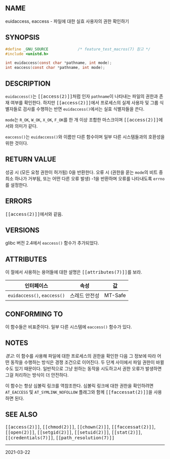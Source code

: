 ## NAME

euidaccess, eaccess - 파일에 대한 실효 사용자의 권한 확인하기

## SYNOPSIS

```c
#define _GNU_SOURCE             /* feature_test_macros(7) 참고 */
#include <unistd.h>

int euidaccess(const char *pathname, int mode);
int eaccess(const char *pathname, int mode);
```

## DESCRIPTION

`euidaccess()`는 <tt>[[access(2)]]</tt>처럼 인자 `pathname`이 나타내는 파일의 권한과 존재 여부를 확인한다. 하지만 <tt>[[access(2)]]</tt>에서 프로세스의 실제 사용자 및 그룹 식별자들로 검사를 수행하는 반면 `euidaccess()`에서는 실효 식별자들을 쓴다.

`mode`는 `R_OK`, `W_OK`, `X_OK`, `F_OK`를 한 개 이상 조합한 마스크이며 <tt>[[access(2)]]</tt>에서와 의미가 같다.

`eaccess()`는 `euidaccess()`와 이름만 다른 함수이며 일부 다른 시스템들과의 호환성을 위한 것이다.

## RETURN VALUE

성공 시 (모든 요청 권한이 허가됨) 0을 반환한다. 오류 시 (권한을 묻는 `mode`의 비트 중 최소 하나가 거부됨, 또는 어떤 다른 오류 발생) -1을 반환하며 오류를 나타내도록 `errno`를 설정한다.

## ERRORS

<tt>[[access(2)]]</tt>에서와 같음.

## VERSIONS

glibc 버전 2.4에서 `eaccess()` 함수가 추가되었다.

## ATTRIBUTES

이 절에서 사용하는 용어들에 대한 설명은 <tt>[[attributes(7)]]</tt>를 보라.

| 인터페이스 | 속성 | 값 |
| --- | --- | --- |
| `euidaccess()`, `eaccess()` | 스레드 안전성 | MT-Safe |

## CONFORMING TO

이 함수들은 비표준이다. 일부 다른 시스템에 `eaccess()` 함수가 있다.

## NOTES

*경고*: 이 함수를 사용해 파일에 대한 프로세스의 권한을 확인한 다음 그 정보에 따라 어떤 동작을 수행하는 방식은 경쟁 조건으로 이어진다. 두 단계 사이에서 파일 권한이 바뀔 수도 있기 때문이다. 일반적으로 그냥 원하는 동작을 시도하고서 권한 오류가 발생하면 그걸 처리하는 방식이 더 안전하다.

이 함수는 항상 심볼릭 링크를 역참조한다. 심볼릭 링크에 대한 권한을 확인하려면 `AT_EACCESS` 및 `AT_SYMLINK_NOFOLLOW` 플래그와 함께 <tt>[[faccessat(2)]]</tt>을 사용하면 된다.

## SEE ALSO

<tt>[[access(2)]]</tt>, <tt>[[chmod(2)]]</tt>, <tt>[[chown(2)]]</tt>, <tt>[[faccessat(2)]]</tt>, <tt>[[open(2)]]</tt>, <tt>[[setgid(2)]]</tt>, <tt>[[setuid(2)]]</tt>, <tt>[[stat(2)]]</tt>, <tt>[[credentials(7)]]</tt>, <tt>[[path_resolution(7)]]</tt>

----

2021-03-22
